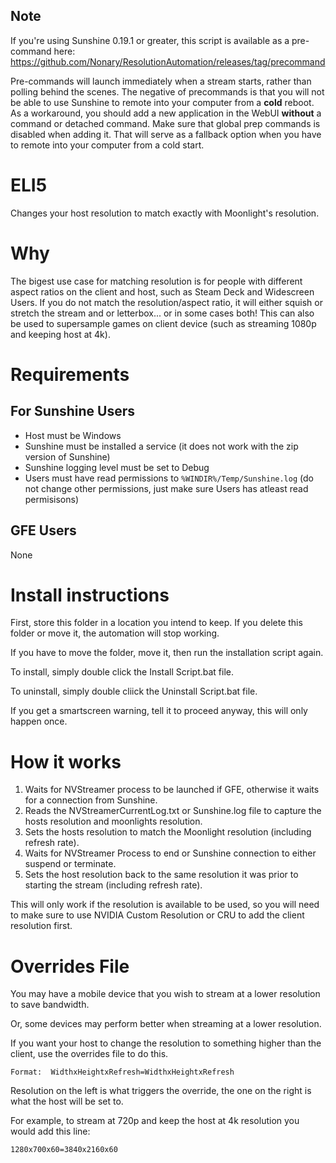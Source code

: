 ## Note
If you're using Sunshine 0.19.1 or greater, this script is available as a pre-command here: https://github.com/Nonary/ResolutionAutomation/releases/tag/precommand

Pre-commands will launch immediately when a stream starts, rather than polling behind the scenes.
The negative of precommands is that you will not be able to use Sunshine to remote into your computer from a **cold** reboot.
As a workaround, you should add a new application in the WebUI **without** a command or detached command. Make sure that global prep commands is disabled when adding it.
That will serve as a fallback option when you have to remote into your computer from a cold start.

# ELI5
Changes your host resolution to match exactly with Moonlight's resolution.

# Why
The bigest use case for matching resolution is for people with different aspect ratios on the client and host, such as Steam Deck and Widescreen Users.
If you do not match the resolution/aspect ratio, it will either squish or stretch the stream and or letterbox... or in some cases both!
This can also be used to supersample games on client device (such as streaming 1080p and keeping host at 4k).


# Requirements

## For Sunshine Users
* Host must be Windows
* Sunshine must be installed a service (it does not work with the zip version of Sunshine)
* Sunshine logging level must be set to Debug
* Users must have read permissions to `%WINDIR%/Temp/Sunshine.log` (do not change other permissions, just make sure Users has atleast read permisisons)

## GFE Users
None

# Install instructions
First, store this folder in a location you intend to keep. If you delete this folder or move it, the automation will stop working.

If you have to move the folder, move it, then run the installation script again.

To install, simply double click the Install Script.bat file.

To uninstall, simply double cliick the Uninstall Script.bat file.

If you get a smartscreen warning, tell it to proceed anyway, this will only happen once.

# How it works

1. Waits for NVStreamer process to be launched if GFE, otherwise it waits for a connection from Sunshine.
2. Reads the NVStreamerCurrentLog.txt or Sunshine.log file to capture the hosts resolution and moonlights resolution.
3. Sets the hosts resolution to match the Moonlight resolution (including refresh rate).
4. Waits for NVStreamer Process to end or Sunshine connection to either suspend or terminate.
5. Sets the host resolution back to the same resolution it was prior to starting the stream (including refresh rate).


This will only work if the resolution is available to be used, so you will need to make sure to use NVIDIA Custom Resolution or CRU to add the client resolution first.

# Overrides File
You may have a mobile device that you wish to stream at a lower resolution to save bandwidth.

Or, some devices may perform better when streaming at a lower resolution.

If you want your host to change the resolution to something higher than the client, use the overrides file to do this.

```
Format:  WidthxHeightxRefresh=WidthxHeightxRefresh
```
  
Resolution on the left is what triggers the override, the one on the right is what the host will be set to.

For example, to stream at 720p and keep the host at 4k resolution you would add this line:
```
1280x700x60=3840x2160x60
```

